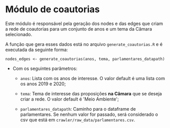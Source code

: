 # Módulo de coautorias

Este módulo é responsável pela geração dos nodes e das edges que criam a rede de coautorias para um conjunto de anos e um tema da Câmara selecionado.

A função que gera esses dados está no arquivo `generate_coautorias.R` e é executada da seguinte forma:

```
nodes_edges <- generate_coautorias(anos, tema, parlamentares_datapath)
```

- Com os seguintes parâmetros:
  - `anos`: Lista com os anos de interesse. O valor default é uma lista com os anos 2019 e 2020;

  - `tema`: Tema de interesse das proposições **na Câmara** que se deseja criar a rede. O valor default é 'Meio Ambiente';
  
  - `parlamentares_datapath`: Caminho para o dataframe de parlamentares. Se nenhum valor for passado, será considerado o csv que está em `crawler/raw_data/parlamentares.csv`.